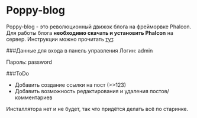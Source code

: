 Poppy-blog
==========
Poppy-blog - это революционный движок блога на фрейморвке Phalcon.
Для работы блога **необходимо скачать и установить Phalcon** на сервер. Инструкции можно прочитать [тут](http://phalconphp.com/en/download).


###Данные для входа в панель управления
Логин:  admin

Пароль: password


###ToDo
* Добавить создание ссылки на пост (>>123)
* Добавить возможность редактирования и удаления постов/комментариев




Инсталлятора нет и не будет, так что придётся делать всё по старинке.
